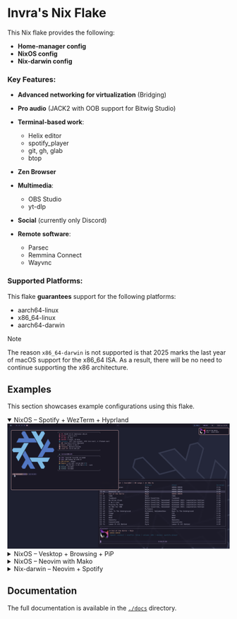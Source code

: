 # Invra's Nix Flake

This Nix flake provides the following:

* **Home-manager config**
* **NixOS config**
* **Nix-darwin config**

### Key Features:

* **Advanced networking for virtualization** (Bridging)
* **Pro audio** (JACK2 with OOB support for Bitwig Studio)
* **Terminal-based work**:
  * Helix editor
  * spotify_player
  * git, gh, glab
  * btop

* **Zen Browser**
* **Multimedia**:
  * OBS Studio
  * yt-dlp

* **Social** (currently only Discord)
* **Remote software**:
  * Parsec
  * Remmina Connect
  * Wayvnc

### Supported Platforms:

This flake **guarantees** support for the following platforms:

* aarch64-linux
* x86_64-linux
* aarch64-darwin

> [!NOTE]
> The reason `x86_64-darwin` is not supported is that 2025 marks the last year of macOS support for the x86\_64 ISA. As a result, there will be no need to continue supporting the x86 architecture.

## Examples

This section showcases example configurations using this flake.

<details open>
<summary>NixOS – Spotify + WezTerm + Hyprland</summary>
<img src="./.res/demo_1.png" alt="Demo 1">
</details>

<details>
<summary>NixOS – Vesktop + Browsing + PiP</summary>
<img src="./.res/demo_2.png" alt="Demo 2">
</details>

<details>
<summary>NixOS – Neovim with Mako</summary>
<img src="./.res/demo_3.png" alt="Demo 3">
</details>

<details>
<summary>Nix-darwin – Neovim + Spotify</summary>
<img src="./.res/demo_4.png" alt="Demo 4">
</details>

## Documentation

The full documentation is available in the [`./docs`](./docs/) directory.
